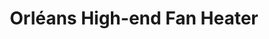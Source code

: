 ---
model: ST218
vendor: Stelpro
title: Orléans High-end Fan Heater
category: hvac
supports: temperature 
zigbeemodel: ['SORB']
compatible: [deconz]
deconz: 3323
mlink: http://stelpro.com/contenu/ca/pdf/guides/User/INS_SOR_0120_EN.pdf
link: https://www.amazon.com/dp/B07KWLZMFK
link2: 
link3: 
---